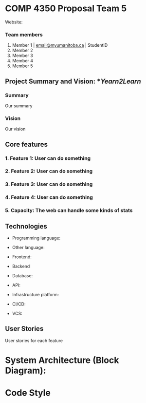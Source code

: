 # COMP 4350 Proposal Team 5

Website:

### Team members

1. Member 1 | [email@myumanitoba.ca](mailto:email@myumanitoba.ca) | StudentID
2. Member 2
3. Member 3
4. Member 4
5. Member 5

## Project Summary and Vision: **Yearn2Learn*

### **Summary**

Our summary

### Vision

Our vision

## Core features

### 1. Feature 1: User can **do something**

### 2. Feature 2: User can **do something**

### 3. Feature 3: User can **do something**

### 4. Feature 4: User can **do something**

### 5. Capacity: The web **can handle some kinds of stats**

## Technologies
- Programming language:
- Other language:
- Frontend:
- Backend

- Database:
- API:
- Infrastructure platform:
- CI/CD:
- VCS:

## User Stories

User stories for each feature

# System Architecture (Block Diagram):

# Code Style
